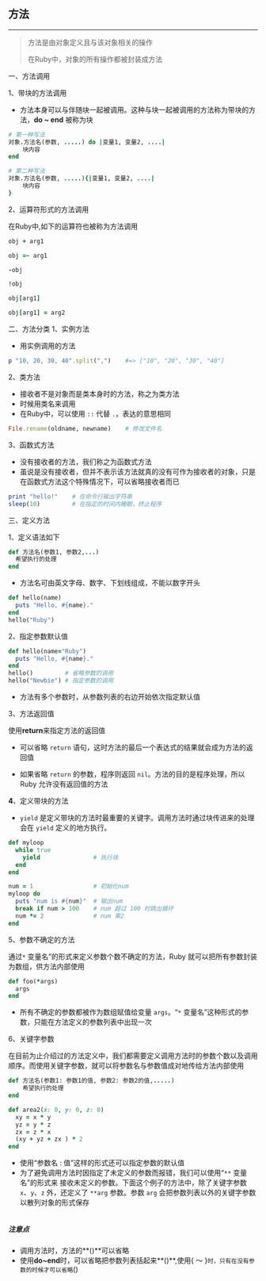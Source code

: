 ## 方法

----

> 方法是由对象定义且与该对象相关的操作
>
> 在Ruby中，对象的所有操作都被封装成方法

一、方法调用

1、带块的方法调用

* 方法本身可以与伴随块一起被调用。这种与块一起被调用的方法称为带块的方法，**do ~ end** 被称为块

```ruby
# 第一种写法
对象.方法名(参数, .....) do |变量1, 变量2, ....|
    块内容
end
```

```ruby
# 第二种写法
对象.方法名(参数, .....){|变量1, 变量2, ....|
    块内容
}
```

2、运算符形式的方法调用

在Ruby中,如下的运算符也被称为方法调用

```ruby
obj + arg1

obj =~ arg1

-obj

!obj

obj[arg1]

obj[arg1] = arg2
```

二、方法分类
1、实例方法

* 用实例调用的方法

```ruby
p "10, 20, 30, 40".split(",")    #=> ["10", "20", "30", "40"]
```

2、类方法

* 接收者不是对象而是类本身时的方法，称之为类方法
* 时候用类名来调用
* 在Ruby中，可以使用 `::` 代替 `.`，表达的意思相同

```ruby
File.rename(oldname, newname)    # 修改文件名
```

3、函数式方法

* 没有接收者的方法，我们称之为函数式方法
* 虽说是没有接收者，但并不表示该方法就真的没有可作为接收者的对象，只是在函数式方法这个特殊情况下，可以省略接收者而已

```ruby
print "hello!"    # 在命令行输出字符串
sleep(10)         # 在指定的时间内睡眠，终止程序
```

三、定义方法

1、定义语法如下

```ruby
def 方法名(参数1, 参数2,...)
  希望执行的处理
end
```

* 方法名可由英文字母、数字、下划线组成，不能以数字开头

```ruby
def hello(name)
  puts "Hello, #{name}."
end
hello("Ruby")
```

2、指定参数默认值

```ruby
def hello(name="Ruby")
  puts "Hello, #{name}."
end
hello()         # 省略参数的调用
hello("Newbie") # 指定参数的调用
```

* 方法有多个参数时，从参数列表的右边开始依次指定默认值

3、方法返回值

使用**return**来指定方法的返回值

* 可以省略 `return` 语句，这时方法的最后一个表达式的结果就会成为方法的返回值

* 如果省略 `return` 的参数，程序则返回 `nil`。方法的目的是程序处理，所以 Ruby 允许没有返回值的方法

**4**、定义带块的方法

* `yield` 是定义带块的方法时最重要的关键字。调用方法时通过块传进来的处理会在 `yield` 定义的地方执行。

```ruby
def myloop
  while true
    yield               # 执行块
  end
end

num = 1                 # 初始化num
myloop do
  puts "num is #{num}"  # 输出num
  break if num > 100    # num 超过 100 时跳出循环
  num *= 2              # num 乘2
end
```

5、参数不确定的方法

通过`*` 变量名”的形式来定义参数个数不确定的方法，Ruby 就可以把所有参数封装为数组，供方法内部使用

```ruby
def foo(*args)
  args
end
```

* 所有不确定的参数都被作为数组赋值给变量 `args`。“`*` 变量名”这种形式的参数，只能在方法定义的参数列表中出现一次

6、关键字参数

在目前为止介绍过的方法定义中，我们都需要定义调用方法时的参数个数以及调用顺序。而使用关键字参数，就可以将参数名与参数值成对地传给方法内部使用

```ruby
def 方法名(参数1: 参数1的值, 参数2: 参数2的值,.....)
	希望执行的处理
end
```

```ruby
def area2(x: 0, y: 0, z: 0)
  xy = x * y
  yz = y * z
  zx = z * x
  (xy + yz + zx ) * 2
end
```

* 使用“参数名 : 值”这样的形式还可以指定参数的默认值
* 为了避免调用方法时因指定了未定义的参数而报错，我们可以使用“`**` 变量名”的形式来 接收未定义的参数。下面这个例子的方法中，除了关键字参数 `x`、`y`、`z` 外，还定义了 `**arg` 参数。参数 `arg` 会把参数列表以外的关键字参数以散列对象的形式保存

```ruby
```





##### 注意点

* 调用方法时，方法的**()**可以省略
* 使用**do~end**时，可以省略把参数列表括起来**()**,使用{ ～ }` 时，只有在没有参数的时候才可以省略 `()
